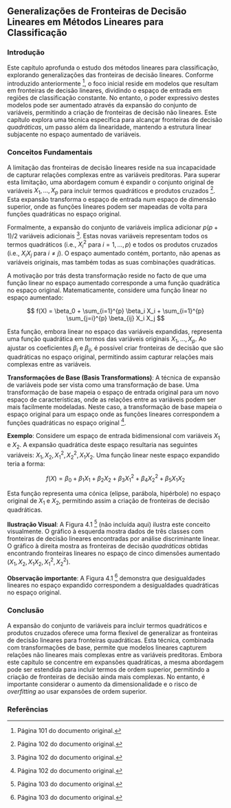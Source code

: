 ## Generalizações de Fronteiras de Decisão Lineares em Métodos Lineares para Classificação

### Introdução
Este capítulo aprofunda o estudo dos métodos lineares para classificação, explorando generalizações das fronteiras de decisão lineares. Conforme introduzido anteriormente [^4], o foco inicial reside em modelos que resultam em fronteiras de decisão lineares, dividindo o espaço de entrada em regiões de classificação constante. No entanto, o poder expressivo destes modelos pode ser aumentado através da expansão do conjunto de variáveis, permitindo a criação de fronteiras de decisão não lineares. Este capítulo explora uma técnica específica para alcançar fronteiras de decisão *quadráticas*, um passo além da linearidade, mantendo a estrutura linear subjacente no espaço aumentado de variáveis.

### Conceitos Fundamentais
A limitação das fronteiras de decisão lineares reside na sua incapacidade de capturar relações complexas entre as variáveis preditoras. Para superar esta limitação, uma abordagem comum é expandir o conjunto original de variáveis $X_1, ..., X_p$ para incluir termos quadráticos e produtos cruzados [^2]. Esta expansão transforma o espaço de entrada num espaço de dimensão superior, onde as funções lineares podem ser mapeadas de volta para funções quadráticas no espaço original.

Formalmente, a expansão do conjunto de variáveis implica adicionar $p(p+1)/2$ variáveis adicionais [^2]. Estas novas variáveis representam todos os termos quadráticos (i.e., $X_i^2$ para $i = 1, ..., p$) e todos os produtos cruzados (i.e., $X_iX_j$ para $i \neq j$). O espaço aumentado contém, portanto, não apenas as variáveis originais, mas também todas as suas combinações quadráticas.

A motivação por trás desta transformação reside no facto de que uma função linear no espaço aumentado corresponde a uma função quadrática no espaço original. Matematicamente, considere uma função linear no espaço aumentado:

$$ f(X) = \beta_0 + \sum_{i=1}^{p} \beta_i X_i + \sum_{i=1}^{p} \sum_{j=i}^{p} \beta_{ij} X_i X_j $$

Esta função, embora linear no espaço das variáveis expandidas, representa uma função quadrática em termos das variáveis originais $X_1, ..., X_p$. Ao ajustar os coeficientes $\beta_i$ e $\beta_{ij}$, é possível criar fronteiras de decisão que são quadráticas no espaço original, permitindo assim capturar relações mais complexas entre as variáveis.

**Transformações de Base (Basis Transformations)**: A técnica de expansão de variáveis pode ser vista como uma transformação de base. Uma transformação de base mapeia o espaço de entrada original para um novo espaço de características, onde as relações entre as variáveis podem ser mais facilmente modeladas. Neste caso, a transformação de base mapeia o espaço original para um espaço onde as funções lineares correspondem a funções quadráticas no espaço original [^2].

**Exemplo**: Considere um espaço de entrada bidimensional com variáveis $X_1$ e $X_2$. A expansão quadrática deste espaço resultaria nas seguintes variáveis: $X_1, X_2, X_1^2, X_2^2, X_1X_2$. Uma função linear neste espaço expandido teria a forma:

$$ f(X) = \beta_0 + \beta_1 X_1 + \beta_2 X_2 + \beta_3 X_1^2 + \beta_4 X_2^2 + \beta_5 X_1 X_2 $$

Esta função representa uma cónica (elipse, parábola, hipérbole) no espaço original de $X_1$ e $X_2$, permitindo assim a criação de fronteiras de decisão quadráticas.

**Ilustração Visual**: A Figura 4.1 [^3] (não incluída aqui) ilustra este conceito visualmente. O gráfico à esquerda mostra dados de três classes com fronteiras de decisão lineares encontradas por análise discriminante linear. O gráfico à direita mostra as fronteiras de decisão *quadráticas* obtidas encontrando fronteiras lineares no espaço de cinco dimensões aumentado ($X_1, X_2, X_1X_2, X_1^2, X_2^2$).

**Observação importante**: A Figura 4.1 [^3] demonstra que desigualdades lineares no espaço expandido correspondem a desigualdades quadráticas no espaço original.

### Conclusão
A expansão do conjunto de variáveis para incluir termos quadráticos e produtos cruzados oferece uma forma flexível de generalizar as fronteiras de decisão lineares para fronteiras quadráticas. Esta técnica, combinada com transformações de base, permite que modelos lineares capturem relações não lineares mais complexas entre as variáveis preditoras. Embora este capítulo se concentre em expansões quadráticas, a mesma abordagem pode ser estendida para incluir termos de ordem superior, permitindo a criação de fronteiras de decisão ainda mais complexas. No entanto, é importante considerar o aumento da dimensionalidade e o risco de *overfitting* ao usar expansões de ordem superior.

### Referências
[^2]: Página 102 do documento original.
[^3]: Página 103 do documento original.
[^4]: Página 101 do documento original.
<!-- END -->